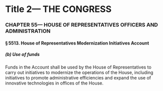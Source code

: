 
# Title 2— THE CONGRESS
### CHAPTER 55— HOUSE OF REPRESENTATIVES OFFICERS AND ADMINISTRATION
#### § 5513. House of Representatives Modernization Initiatives Account
##### (b) Use of funds

Funds in the Account shall be used by the House of Representatives to carry out initiatives to modernize the operations of the House, including initiatives to promote administrative efficiencies and expand the use of innovative technologies in offices of the House.
